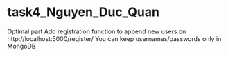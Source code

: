 # task4_Nguyen_Duc_Quan
Optimal part
Add registration function to append new users on http://localhost:5000/register/
You can keep usernames/passwords only in MongoDB

